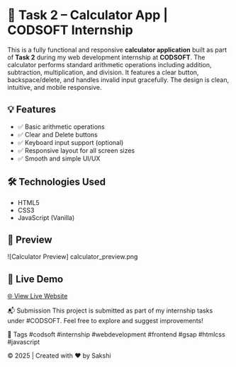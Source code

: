 
# 🧮 Task 2 – Calculator App | CODSOFT Internship

This is a fully functional and responsive **calculator application** built as part of **Task 2** during my web development internship at **CODSOFT**.
The calculator performs standard arithmetic operations including addition, subtraction, multiplication, and division. It features a clear button, backspace/delete, and handles invalid input gracefully. The design is clean, intuitive, and mobile responsive.

## 💡 Features

- ✅ Basic arithmetic operations
- ✅ Clear and Delete buttons
- ✅ Keyboard input support (optional)
- ✅ Responsive layout for all screen sizes
- ✅ Smooth and simple UI/UX

## 🛠️ Technologies Used
- HTML5  
- CSS3  
- JavaScript (Vanilla)

## 📸 Preview
![Calculator Preview] calculator_preview.png

## 🔗 Live Demo
[🌐 View Live Website](https://sakshi123509.github.io/-CODESOFT_TASK_2/)

📬 Submission
This project is submitted as part of my internship tasks under #CODSOFT.
Feel free to explore and suggest improvements!

🔖 Tags
#codsoft #internship #webdevelopment #frontend #gsap #htmlcss #javascript

© 2025 | Created with ❤️ by Sakshi
